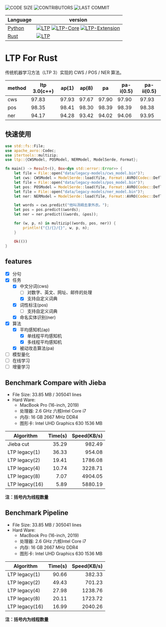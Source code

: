 ![CODE SIZE](https://img.shields.io/github/languages/code-size/HIT-SCIR/ltp)
![CONTRIBUTORS](https://img.shields.io/github/contributors/HIT-SCIR/ltp)
![LAST COMMIT](https://img.shields.io/github/last-commit/HIT-SCIR/ltp)

| Language                             | version                                                                                                                                                                                                                                                                                                                   |
| ------------------------------------ | ------------------------------------------------------------------------------------------------------------------------------------------------------------------------------------------------------------------------------------------------------------------------------------------------------------------------- |
| [Python](python/interface/README.md) | [![LTP](https://img.shields.io/pypi/v/ltp?label=LTP)](https://pypi.org/project/ltp) [![LTP-Core](https://img.shields.io/pypi/v/ltp-core?label=LTP-Core)](https://pypi.org/project/ltp-core)   [![LTP-Extension](https://img.shields.io/pypi/v/ltp-extension?label=LTP-Extension)](https://pypi.org/project/ltp-extension) |
| [Rust](rust/ltp/README.md)           | [![LTP](https://img.shields.io/crates/v/ltp?label=LTP)](https://crates.io/crates/ltp)                                                                                                                                                                                                                                     |

# LTP For Rust

传统机器学习方法（LTP 3）实现的 CWS / POS / NER 算法。

| method | ltp 3.0(c++) | ap(1) | ap(8) | pa    | pa-i(0.5) | pa-ii(0.5) |
| ------ | ------------ | ----- | ----- | ----- | --------- | ---------- |
| cws    | 97.83        | 97.93 | 97.67 | 97.90 | 97.90     | 97.93      |
| pos    | 98.35        | 98.41 | 98.30 | 98.39 | 98.39     | 98.38      |
| ner    | 94.17        | 94.28 | 93.42 | 94.02 | 94.06     | 93.95      |

## 快速使用

```rust
use std::fs::File;
use apache_avro::Codec;
use itertools::multizip;
use ltp::{CWSModel, POSModel, NERModel, ModelSerde, Format};

fn main() -> Result<(), Box<dyn std::error::Error>> {
    let file = File::open("data/legacy-models/cws_model.bin")?;
    let cws: CWSModel = ModelSerde::load(file, Format::AVRO(Codec::Deflate))?;
    let file = File::open("data/legacy-models/pos_model.bin")?;
    let pos: POSModel = ModelSerde::load(file, Format::AVRO(Codec::Deflate))?;
    let file = File::open("data/legacy-models/ner_model.bin")?;
    let ner: NERModel = ModelSerde::load(file, Format::AVRO(Codec::Deflate))?;

    let words = cws.predict("他叫汤姆去拿外衣。");
    let pos = pos.predict(&words);
    let ner = ner.predict((&words, &pos));

    for (w, p, n) in multizip((words, pos, ner)) {
        println!("{}/{}/{}", w, p, n);
    }

    Ok(())
}
```

## features

- [x] 分句
- [x] 任务
  - [x] 中文分词(cws)
    - [ ] 对数字、英文、网址、邮件的处理
    - [x] 支持自定义词典
  - [x] 词性标注(pos)
    - [ ] 支持自定义词典
  - [x] 命名实体识别(ner)
- [x] 算法
  - [x] 平均感知机(ap)
    - [x] 单线程平均感知机
    - [x] 多线程平均感知机
  - [x] 被动攻击算法(pa)
- [ ] 模型量化
- [ ] 在线学习
- [ ] 增量学习

## Benchmark Compare with Jieba

- File Size: 33.85 MB / 305041 lines
- Hard Ware:
  - MacBook Pro (16-inch, 2019)
  - 处理器: 2.6 GHz 六核Intel Core i7
  - 内存: 16 GB 2667 MHz DDR4
  - 图形卡: Intel UHD Graphics 630 1536 MB

| Algorithm      | Time(s) | Speed(KB/s) |
| -------------- | ------: | ----------: |
| Jieba cut      |   35.29 |      982.49 |
| LTP legacy(1)  |   36.33 |      954.08 |
| LTP legacy(2)  |   19.41 |     1786.08 |
| LTP legacy(4)  |   10.74 |     3228.71 |
| LTP legacy(8)  |    7.07 |     4904.05 |
| LTP legacy(16) |    5.89 |     5880.19 |

**注：括号内为线程数量**

## Benchmark Pipeline

- File Size: 33.85 MB / 305041 lines
- Hard Ware:
  - MacBook Pro (16-inch, 2019)
  - 处理器: 2.6 GHz 六核Intel Core i7
  - 内存: 16 GB 2667 MHz DDR4
  - 图形卡: Intel UHD Graphics 630 1536 MB

| Algorithm      | Time(s) | Speed(KB/s) |
| -------------- | ------: | ----------: |
| LTP legacy(1)  |   90.66 |      382.33 |
| LTP legacy(2)  |   49.43 |      701.23 |
| LTP legacy(4)  |   27.98 |     1238.76 |
| LTP legacy(8)  |   20.11 |     1723.72 |
| LTP legacy(16) |   16.99 |     2040.26 |

**注：括号内为线程数量**
